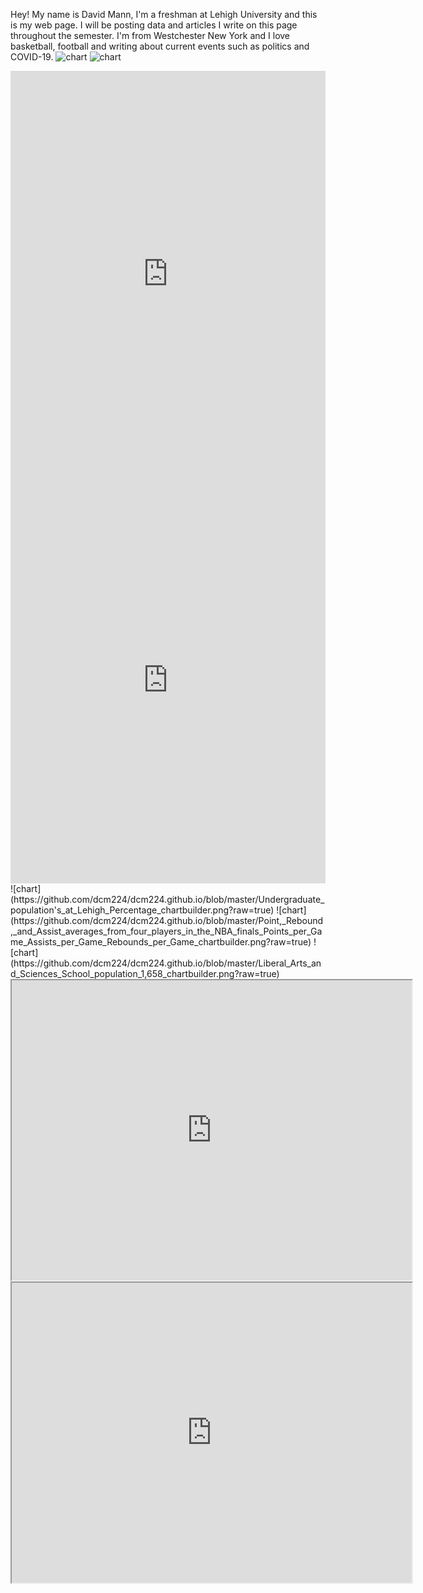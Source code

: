Hey! My name is David Mann, I'm a freshman at Lehigh University and this is my web page. I will be posting data and articles I write on this page throughout the semester. I'm from Westchester New York and I love basketball, football and writing about current events such as politics and COVID-19.
![chart](https://github.com/dcm224/dcm224.github.io/blob/master/Undergraduate%20Enrollment%20Male%20Female%20Total%20Arts%20&%20Sciences%E2%80%A6%E2%80%A6%E2%80%A6%E2%80%A6%E2%80%A6%E2%80%A6%E2%80%A6%E2%80%A6%E2%80%A6%E2%80%A6..%20716%201,178%201,894%2036.6%25%20PA%20Resident%E2%80%A6%E2%80%A6%E2%80%A6%E2%80%A6%E2%80%A6%E2%80%A6%E2%80%A6.%E2%80%A6%E2%80%A6%E2%80%A6%E2%80%A6%E2%80%A6%E2%80%A6..%201,245%2024.0%25%20Arts_Engineering%E2%80%A6%E2%80%A6%E2%80%A6%E2%80%A6%E2%80%A6%E2%80%A6%E2%80%A6%E2%80%A6%E2%80%A6..%2023%2014%2037%200.7%25%20N.png?raw=true)
![chart](https://github.com/dcm224/dcm224.github.io/blob/master/Screen%20Shot%202020-09-27%20at%207.32.27%20PM.png?raw=true)
<iframe src='https://cdn.knightlab.com/libs/timeline3/latest/embed/index.html?source=1zelzJkkrdF6if0bvsp876kfpvDut0R2Vo5NQYcbNzOo&font=Default&lang=en&initial_zoom=2&height=650' width='100%' height='650' webkitallowfullscreen mozallowfullscreen allowfullscreen frameborder='0'></iframe>
<iframe src='https://cdn.knightlab.com/libs/timeline3/latest/embed/index.html?source=1pnZlrGQtb14P5cUR2xhc8duR-nBiaPajp_cg3tjpzFg&font=Default&lang=en&initial_zoom=2&height=650' width='100%' height='650' webkitallowfullscreen mozallowfullscreen allowfullscreen frameborder='0'></iframe>
![chart](https://github.com/dcm224/dcm224.github.io/blob/master/Undergraduate_population's_at_Lehigh_Percentage_chartbuilder.png?raw=true)
![chart](https://github.com/dcm224/dcm224.github.io/blob/master/Point,_Rebound,_and_Assist_averages_from_four_players_in_the_NBA_finals_Points_per_Game_Assists_per_Game_Rebounds_per_Game_chartbuilder.png?raw=true)
![chart] (https://github.com/dcm224/dcm224.github.io/blob/master/Liberal_Arts_and_Sciences_School_population_1,658_chartbuilder.png?raw=true)
<iframe src="https://www.google.com/maps/d/embed?mid=1X9h8F2zzWun97HfpS_7kk8satYMb1FK5" width="640" height="480"></iframe>
<iframe src="https://www.google.com/maps/d/embed?mid=1RGsTDGxgjJx7geeBoC73oNzNANfNSd6i" width="640" height="480"></iframe>
